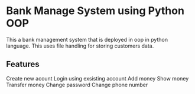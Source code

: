 # Bank Manage System using Python OOP

This a bank management system that is deployed in oop in python language. This uses file handling for storing customers data.

## Features

Create new acount
Login using exsisting account
Add money
Show money
Transfer money
Change password
Change phone number



